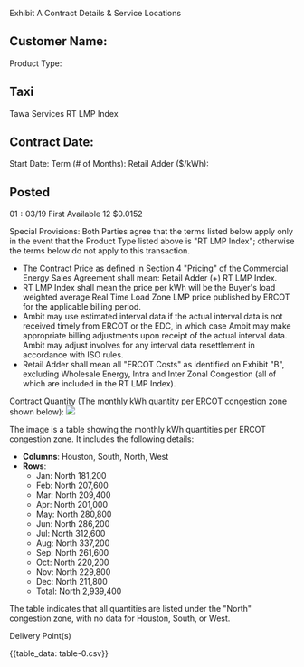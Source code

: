 Exhibit A
Contract Details \& Service Locations

## Customer Name:

Product Type:

## Taxi

Tawa Services
RT LMP Index

## Contract Date:

Start Date:
Term (\# of Months):
Retail Adder (\$/kWh):

## Posted

$01: 03 / 19$
First Available
12
\$0.0152

Special Provisions:
Both Parties agree that the terms listed below apply only in the event that the Product Type listed above is "RT LMP Index"; otherwise the terms below do not apply to this transaction.

- The Contract Price as defined in Section 4 "Pricing" of the Commercial Energy Sales Agreement shall mean: Retail Adder (+) RT LMP Index.
- RT LMP Index shall mean the price per kWh will be the Buyer's load weighted average Real Time Load Zone LMP price published by ERCOT for the applicable billing period.
- Ambit may use estimated interval data if the actual interval data is not received timely from ERCOT or the EDC, in which case Ambit may make appropriate billing adjustments upon receipt of the actual interval data. Ambit may adjust involves for any interval data resettlement in accordance with ISO rules.
- Retail Adder shall mean all "ERCOT Costs" as identified on Exhibit "B", excluding Wholesale Energy, Intra and Inter Zonal Congestion (all of which are included in the RT LMP Index).

Contract Quantity (The monthly kWh quantity per ERCOT congestion zone shown below):
![](images/img-0.jpeg)

The image is a table showing the monthly kWh quantities per ERCOT congestion zone. It includes the following details:

- **Columns**: Houston, South, North, West
- **Rows**: 
  - Jan: North 181,200
  - Feb: North 207,600
  - Mar: North 209,400
  - Apr: North 201,000
  - May: North 280,800
  - Jun: North 286,200
  - Jul: North 312,600
  - Aug: North 337,200
  - Sep: North 261,600
  - Oct: North 220,200
  - Nov: North 229,800
  - Dec: North 211,800
  - Total: North 2,939,400

The table indicates that all quantities are listed under the "North" congestion zone, with no data for Houston, South, or West.

Delivery Point(s)

{{table_data: table-0.csv}}
